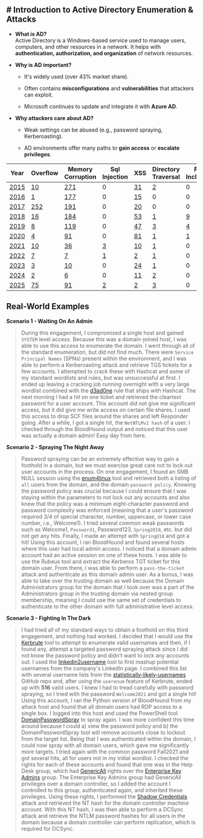 ## # Introduction to Active Directory Enumeration & Attacks
- **What is AD?**  
    Active Directory is a Windows-based service used to manage users, computers, and other resources in a network. It helps with **authentication, authorization, and organization** of network resources.
    
- **Why is AD important?**
    
    - It's widely used (over 43% market share).
        
    - Often contains **misconfigurations** and **vulnerabilities** that attackers can exploit.
        
    - Microsoft continues to update and integrate it with **Azure AD**.
        
- **Why attackers care about AD?**
    
    - Weak settings can be abused (e.g., password spraying, Kerberoasting).
        
    - AD environments offer many paths to **gain access** or **escalate privileges**.

| Year                                                                                        | Overflow                                                                                                                              | Memory Corruption                                                                                                                                | Sql Injection                                                                                                                              | XSS                                                                                                                                               | Directory Traversal                                                                                                                              | File Inclusion                                                                                                                                 | CSRF                                                                                                                                                           | XXE                                                                                                                                                             | SSRF                                                                                                                                                            | Open Redirect                                                                                                                                 | Input Validation                                                                                                                               |
| ------------------------------------------------------------------------------------------- | ------------------------------------------------------------------------------------------------------------------------------------- | ------------------------------------------------------------------------------------------------------------------------------------------------ | ------------------------------------------------------------------------------------------------------------------------------------------ | ------------------------------------------------------------------------------------------------------------------------------------------------- | ------------------------------------------------------------------------------------------------------------------------------------------------ | ---------------------------------------------------------------------------------------------------------------------------------------------- | -------------------------------------------------------------------------------------------------------------------------------------------------------------- | --------------------------------------------------------------------------------------------------------------------------------------------------------------- | --------------------------------------------------------------------------------------------------------------------------------------------------------------- | --------------------------------------------------------------------------------------------------------------------------------------------- | ---------------------------------------------------------------------------------------------------------------------------------------------- |
| [2015](https://www.cvedetails.com/vulnerability-list/vendor_id-26/year-2015/Microsoft.html) | [10](https://www.cvedetails.com/vulnerability-list/vendor_id-26/year-2015/opov-1/Microsoft.html "Overflow vulnerabilities for 2015")  | [271](https://www.cvedetails.com/vulnerability-list/vendor_id-26/year-2015/opmemc-1/Microsoft.html "Memory corruption vulnerabilities for 2015") | 0                                                                                                                                          | [31](https://www.cvedetails.com/vulnerability-list/vendor_id-26/year-2015/opxss-1/Microsoft.html "Cross site scripting vulnerabilities for 2015") | [2](https://www.cvedetails.com/vulnerability-list/vendor_id-26/year-2015/opdirt-1/Microsoft.html "Directory traversal vulnerabilities for 2015") | 0                                                                                                                                              | [1](https://www.cvedetails.com/vulnerability-list/vendor_id-26/year-2015/opcsrf-1/Microsoft.html "Cross site request forgery, CSRF, vulnerabilities for 2015") | [2](https://www.cvedetails.com/vulnerability-list/vendor_id-26/year-2015/opxxe-1/Microsoft.html "XML external entity, XXE, injection vulnerabilities for 2015") | [1](https://www.cvedetails.com/vulnerability-list/vendor_id-26/year-2015/opssrf-1/Microsoft.html "Server-side request forgery (SSRF) vulnerabilities for 2015") | 0                                                                                                                                             | 0                                                                                                                                              |
| [2016](https://www.cvedetails.com/vulnerability-list/vendor_id-26/year-2016/Microsoft.html) | [1](https://www.cvedetails.com/vulnerability-list/vendor_id-26/year-2016/opov-1/Microsoft.html "Overflow vulnerabilities for 2016")   | [177](https://www.cvedetails.com/vulnerability-list/vendor_id-26/year-2016/opmemc-1/Microsoft.html "Memory corruption vulnerabilities for 2016") | 0                                                                                                                                          | [15](https://www.cvedetails.com/vulnerability-list/vendor_id-26/year-2016/opxss-1/Microsoft.html "Cross site scripting vulnerabilities for 2016") | 0                                                                                                                                                | 0                                                                                                                                              | 0                                                                                                                                                              | [1](https://www.cvedetails.com/vulnerability-list/vendor_id-26/year-2016/opxxe-1/Microsoft.html "XML external entity, XXE, injection vulnerabilities for 2016") | 0                                                                                                                                                               | [1](https://www.cvedetails.com/vulnerability-list/vendor_id-26/year-2016/opopenred-1/Microsoft.html "Open redirect vulnerabilities for 2016") | 0                                                                                                                                              |
| [2017](https://www.cvedetails.com/vulnerability-list/vendor_id-26/year-2017/Microsoft.html) | [252](https://www.cvedetails.com/vulnerability-list/vendor_id-26/year-2017/opov-1/Microsoft.html "Overflow vulnerabilities for 2017") | [191](https://www.cvedetails.com/vulnerability-list/vendor_id-26/year-2017/opmemc-1/Microsoft.html "Memory corruption vulnerabilities for 2017") | 0                                                                                                                                          | [20](https://www.cvedetails.com/vulnerability-list/vendor_id-26/year-2017/opxss-1/Microsoft.html "Cross site scripting vulnerabilities for 2017") | 0                                                                                                                                                | 0                                                                                                                                              | [2](https://www.cvedetails.com/vulnerability-list/vendor_id-26/year-2017/opcsrf-1/Microsoft.html "Cross site request forgery, CSRF, vulnerabilities for 2017") | [3](https://www.cvedetails.com/vulnerability-list/vendor_id-26/year-2017/opxxe-1/Microsoft.html "XML external entity, XXE, injection vulnerabilities for 2017") | 0                                                                                                                                                               | [2](https://www.cvedetails.com/vulnerability-list/vendor_id-26/year-2017/opopenred-1/Microsoft.html "Open redirect vulnerabilities for 2017") | [60](https://www.cvedetails.com/vulnerability-list/vendor_id-26/year-2017/opinpv-1/Microsoft.html "Input valdiation vulnerabilities for 2017") |
| [2018](https://www.cvedetails.com/vulnerability-list/vendor_id-26/year-2018/Microsoft.html) | [16](https://www.cvedetails.com/vulnerability-list/vendor_id-26/year-2018/opov-1/Microsoft.html "Overflow vulnerabilities for 2018")  | [184](https://www.cvedetails.com/vulnerability-list/vendor_id-26/year-2018/opmemc-1/Microsoft.html "Memory corruption vulnerabilities for 2018") | 0                                                                                                                                          | [53](https://www.cvedetails.com/vulnerability-list/vendor_id-26/year-2018/opxss-1/Microsoft.html "Cross site scripting vulnerabilities for 2018") | [1](https://www.cvedetails.com/vulnerability-list/vendor_id-26/year-2018/opdirt-1/Microsoft.html "Directory traversal vulnerabilities for 2018") | [9](https://www.cvedetails.com/vulnerability-list/vendor_id-26/year-2018/opfileinc-1/Microsoft.html "File inclusion vulnerabilities for 2018") | [2](https://www.cvedetails.com/vulnerability-list/vendor_id-26/year-2018/opcsrf-1/Microsoft.html "Cross site request forgery, CSRF, vulnerabilities for 2018") | [7](https://www.cvedetails.com/vulnerability-list/vendor_id-26/year-2018/opxxe-1/Microsoft.html "XML external entity, XXE, injection vulnerabilities for 2018") | [3](https://www.cvedetails.com/vulnerability-list/vendor_id-26/year-2018/opssrf-1/Microsoft.html "Server-side request forgery (SSRF) vulnerabilities for 2018") | [1](https://www.cvedetails.com/vulnerability-list/vendor_id-26/year-2018/opopenred-1/Microsoft.html "Open redirect vulnerabilities for 2018") | [37](https://www.cvedetails.com/vulnerability-list/vendor_id-26/year-2018/opinpv-1/Microsoft.html "Input valdiation vulnerabilities for 2018") |
| [2019](https://www.cvedetails.com/vulnerability-list/vendor_id-26/year-2019/Microsoft.html) | [8](https://www.cvedetails.com/vulnerability-list/vendor_id-26/year-2019/opov-1/Microsoft.html "Overflow vulnerabilities for 2019")   | [119](https://www.cvedetails.com/vulnerability-list/vendor_id-26/year-2019/opmemc-1/Microsoft.html "Memory corruption vulnerabilities for 2019") | 0                                                                                                                                          | [47](https://www.cvedetails.com/vulnerability-list/vendor_id-26/year-2019/opxss-1/Microsoft.html "Cross site scripting vulnerabilities for 2019") | [3](https://www.cvedetails.com/vulnerability-list/vendor_id-26/year-2019/opdirt-1/Microsoft.html "Directory traversal vulnerabilities for 2019") | [4](https://www.cvedetails.com/vulnerability-list/vendor_id-26/year-2019/opfileinc-1/Microsoft.html "File inclusion vulnerabilities for 2019") | [3](https://www.cvedetails.com/vulnerability-list/vendor_id-26/year-2019/opcsrf-1/Microsoft.html "Cross site request forgery, CSRF, vulnerabilities for 2019") | [8](https://www.cvedetails.com/vulnerability-list/vendor_id-26/year-2019/opxxe-1/Microsoft.html "XML external entity, XXE, injection vulnerabilities for 2019") | 0                                                                                                                                                               | [3](https://www.cvedetails.com/vulnerability-list/vendor_id-26/year-2019/opopenred-1/Microsoft.html "Open redirect vulnerabilities for 2019") | [39](https://www.cvedetails.com/vulnerability-list/vendor_id-26/year-2019/opinpv-1/Microsoft.html "Input valdiation vulnerabilities for 2019") |
| [2020](https://www.cvedetails.com/vulnerability-list/vendor_id-26/year-2020/Microsoft.html) | [4](https://www.cvedetails.com/vulnerability-list/vendor_id-26/year-2020/opov-1/Microsoft.html "Overflow vulnerabilities for 2020")   | [91](https://www.cvedetails.com/vulnerability-list/vendor_id-26/year-2020/opmemc-1/Microsoft.html "Memory corruption vulnerabilities for 2020")  | 0                                                                                                                                          | [81](https://www.cvedetails.com/vulnerability-list/vendor_id-26/year-2020/opxss-1/Microsoft.html "Cross site scripting vulnerabilities for 2020") | [1](https://www.cvedetails.com/vulnerability-list/vendor_id-26/year-2020/opdirt-1/Microsoft.html "Directory traversal vulnerabilities for 2020") | [1](https://www.cvedetails.com/vulnerability-list/vendor_id-26/year-2020/opfileinc-1/Microsoft.html "File inclusion vulnerabilities for 2020") | [1](https://www.cvedetails.com/vulnerability-list/vendor_id-26/year-2020/opcsrf-1/Microsoft.html "Cross site request forgery, CSRF, vulnerabilities for 2020") | 0                                                                                                                                                               | 0                                                                                                                                                               | [3](https://www.cvedetails.com/vulnerability-list/vendor_id-26/year-2020/opopenred-1/Microsoft.html "Open redirect vulnerabilities for 2020") | [29](https://www.cvedetails.com/vulnerability-list/vendor_id-26/year-2020/opinpv-1/Microsoft.html "Input valdiation vulnerabilities for 2020") |
| [2021](https://www.cvedetails.com/vulnerability-list/vendor_id-26/year-2021/Microsoft.html) | [10](https://www.cvedetails.com/vulnerability-list/vendor_id-26/year-2021/opov-1/Microsoft.html "Overflow vulnerabilities for 2021")  | [36](https://www.cvedetails.com/vulnerability-list/vendor_id-26/year-2021/opmemc-1/Microsoft.html "Memory corruption vulnerabilities for 2021")  | [3](https://www.cvedetails.com/vulnerability-list/vendor_id-26/year-2021/opsqli-1/Microsoft.html "Sql injection vulnerabilities for 2021") | [10](https://www.cvedetails.com/vulnerability-list/vendor_id-26/year-2021/opxss-1/Microsoft.html "Cross site scripting vulnerabilities for 2021") | [1](https://www.cvedetails.com/vulnerability-list/vendor_id-26/year-2021/opdirt-1/Microsoft.html "Directory traversal vulnerabilities for 2021") | 0                                                                                                                                              | [1](https://www.cvedetails.com/vulnerability-list/vendor_id-26/year-2021/opcsrf-1/Microsoft.html "Cross site request forgery, CSRF, vulnerabilities for 2021") | 0                                                                                                                                                               | [1](https://www.cvedetails.com/vulnerability-list/vendor_id-26/year-2021/opssrf-1/Microsoft.html "Server-side request forgery (SSRF) vulnerabilities for 2021") | 0                                                                                                                                             | [3](https://www.cvedetails.com/vulnerability-list/vendor_id-26/year-2021/opinpv-1/Microsoft.html "Input valdiation vulnerabilities for 2021")  |
| [2022](https://www.cvedetails.com/vulnerability-list/vendor_id-26/year-2022/Microsoft.html) | [7](https://www.cvedetails.com/vulnerability-list/vendor_id-26/year-2022/opov-1/Microsoft.html "Overflow vulnerabilities for 2022")   | [7](https://www.cvedetails.com/vulnerability-list/vendor_id-26/year-2022/opmemc-1/Microsoft.html "Memory corruption vulnerabilities for 2022")   | [1](https://www.cvedetails.com/vulnerability-list/vendor_id-26/year-2022/opsqli-1/Microsoft.html "Sql injection vulnerabilities for 2022") | [2](https://www.cvedetails.com/vulnerability-list/vendor_id-26/year-2022/opxss-1/Microsoft.html "Cross site scripting vulnerabilities for 2022")  | [1](https://www.cvedetails.com/vulnerability-list/vendor_id-26/year-2022/opdirt-1/Microsoft.html "Directory traversal vulnerabilities for 2022") | 0                                                                                                                                              | 0                                                                                                                                                              | 0                                                                                                                                                               | 0                                                                                                                                                               | 0                                                                                                                                             | [1](https://www.cvedetails.com/vulnerability-list/vendor_id-26/year-2022/opinpv-1/Microsoft.html "Input valdiation vulnerabilities for 2022")  |
| [2023](https://www.cvedetails.com/vulnerability-list/vendor_id-26/year-2023/Microsoft.html) | [3](https://www.cvedetails.com/vulnerability-list/vendor_id-26/year-2023/opov-1/Microsoft.html "Overflow vulnerabilities for 2023")   | [10](https://www.cvedetails.com/vulnerability-list/vendor_id-26/year-2023/opmemc-1/Microsoft.html "Memory corruption vulnerabilities for 2023")  | 0                                                                                                                                          | [24](https://www.cvedetails.com/vulnerability-list/vendor_id-26/year-2023/opxss-1/Microsoft.html "Cross site scripting vulnerabilities for 2023") | [1](https://www.cvedetails.com/vulnerability-list/vendor_id-26/year-2023/opdirt-1/Microsoft.html "Directory traversal vulnerabilities for 2023") | 0                                                                                                                                              | 0                                                                                                                                                              | [1](https://www.cvedetails.com/vulnerability-list/vendor_id-26/year-2023/opxxe-1/Microsoft.html "XML external entity, XXE, injection vulnerabilities for 2023") | 0                                                                                                                                                               | 0                                                                                                                                             | [1](https://www.cvedetails.com/vulnerability-list/vendor_id-26/year-2023/opinpv-1/Microsoft.html "Input valdiation vulnerabilities for 2023")  |
| [2024](https://www.cvedetails.com/vulnerability-list/vendor_id-26/year-2024/Microsoft.html) | [2](https://www.cvedetails.com/vulnerability-list/vendor_id-26/year-2024/opov-1/Microsoft.html "Overflow vulnerabilities for 2024")   | [6](https://www.cvedetails.com/vulnerability-list/vendor_id-26/year-2024/opmemc-1/Microsoft.html "Memory corruption vulnerabilities for 2024")   | 0                                                                                                                                          | [11](https://www.cvedetails.com/vulnerability-list/vendor_id-26/year-2024/opxss-1/Microsoft.html "Cross site scripting vulnerabilities for 2024") | [2](https://www.cvedetails.com/vulnerability-list/vendor_id-26/year-2024/opdirt-1/Microsoft.html "Directory traversal vulnerabilities for 2024") | 0                                                                                                                                              | [1](https://www.cvedetails.com/vulnerability-list/vendor_id-26/year-2024/opcsrf-1/Microsoft.html "Cross site request forgery, CSRF, vulnerabilities for 2024") | 0                                                                                                                                                               | [2](https://www.cvedetails.com/vulnerability-list/vendor_id-26/year-2024/opssrf-1/Microsoft.html "Server-side request forgery (SSRF) vulnerabilities for 2024") | 0                                                                                                                                             | [2](https://www.cvedetails.com/vulnerability-list/vendor_id-26/year-2024/opinpv-1/Microsoft.html "Input valdiation vulnerabilities for 2024")  |
| [2025](https://www.cvedetails.com/vulnerability-list/vendor_id-26/year-2025/Microsoft.html) | [75](https://www.cvedetails.com/vulnerability-list/vendor_id-26/year-2025/opov-1/Microsoft.html "Overflow vulnerabilities for 2025")  | [91](https://www.cvedetails.com/vulnerability-list/vendor_id-26/year-2025/opmemc-1/Microsoft.html "Memory corruption vulnerabilities for 2025")  | [2](https://www.cvedetails.com/vulnerability-list/vendor_id-26/year-2025/opsqli-1/Microsoft.html "Sql injection vulnerabilities for 2025") | [2](https://www.cvedetails.com/vulnerability-list/vendor_id-26/year-2025/opxss-1/Microsoft.html "Cross site scripting vulnerabilities for 2025")  | [3](https://www.cvedetails.com/vulnerability-list/vendor_id-26/year-2025/opdirt-1/Microsoft.html "Directory traversal vulnerabilities for 2025") | 0                                                                                                                                              | 0                                                                                                                                                              | 0                                                                                                                                                               | [5](https://www.cvedetails.com/vulnerability-list/vendor_id-26/year-2025/opssrf-1/Microsoft.html "Server-side request forgery (SSRF) vulnerabilities for 2025") | 0                                                                                                                                             | 0                                                                                                                                              |

## Real-World Examples

**Scenario 1 - Waiting On An Admin**
> During this engagement, I compromised a single host and gained `SYSTEM` level access. Because this was a domain-joined host, I was able to use this access to enumerate the domain. I went through all of the standard enumeration, but did not find much. There were `Service Principal Names` (SPNs) present within the environment, and I was able to perform a Kerberoasting attack and retrieve TGS tickets for a few accounts. I attempted to crack these with Hashcat and some of my standard wordlists and rules, but was unsuccessful at first. I ended up leaving a cracking job running overnight with a very large wordlist combined with the [d3ad0ne](https://github.com/hashcat/hashcat/blob/master/rules/d3ad0ne.rule) rule that ships with Hashcat. The next morning I had a hit on one ticket and retrieved the cleartext password for a user account. This account did not give me significant access, but it did give me write access on certain file shares. I used this access to drop SCF files around the shares and left Responder going. After a while, I got a single hit, the `NetNTLMv2 hash` of a user. I checked through the BloodHound output and noticed that this user was actually a domain admin! Easy day from here.

**Scenario 2 - Spraying The Night Away**
> Password spraying can be an extremely effective way to gain a foothold in a domain, but we must exercise great care not to lock out user accounts in the process. On one engagement, I found an SMB NULL session using the [enum4linux](https://github.com/CiscoCXSecurity/enum4linux) tool and retrieved both a listing of `all` users from the domain, and the domain `password policy`. Knowing the password policy was crucial because I could ensure that I was staying within the parameters to not lock out any accounts and also knew that the policy was a minimum eight-character password and password complexity was enforced (meaning that a user's password required 3/4 of special character, number, uppercase, or lower case number, i.e., Welcome1). I tried several common weak passwords such as Welcome1, `Password1`, Password123, `Spring2018`, etc. but did not get any hits. Finally, I made an attempt with `Spring@18` and got a hit! Using this account, I ran BloodHound and found several hosts where this user had local admin access. I noticed that a domain admin account had an active session on one of these hosts. I was able to use the Rubeus tool and extract the Kerberos TGT ticket for this domain user. From there, I was able to perform a `pass-the-ticket` attack and authenticate as this domain admin user. As a bonus, I was able to take over the trusting domain as well because the Domain Administrators group for the domain that I took over was a part of the Administrators group in the trusting domain via nested group membership, meaning I could use the same set of credentials to authenticate to the other domain with full administrative level access.

**Scenario 3 - Fighting In The Dark**

>I had tried all of my standard ways to obtain a foothold on this third engagement, and nothing had worked. I decided that I would use the [Kerbrute](https://github.com/ropnop/kerbrute) tool to attempt to enumerate valid usernames and then, if I found any, attempt a targeted password spraying attack since I did not know the password policy and didn't want to lock any accounts out. I used the [linkedin2username](https://github.com/initstring/linkedin2username) tool to first mashup potential usernames from the company's LinkedIn page. I combined this list with several username lists from the [statistically-likely-usernames](https://github.com/insidetrust/statistically-likely-usernames) GitHub repo and, after using the `userenum` feature of Kerbrute, ended up with **516** valid users. I knew I had to tread carefully with password spraying, so I tried with the password `Welcome2021` and got a single hit! Using this account, I ran the Python version of BloodHound from my attack host and found that all domain users had RDP access to a single box. I logged into this host and used the PowerShell tool [DomainPasswordSpray](https://github.com/dafthack/DomainPasswordSpray) to spray again. I was more confident this time around because I could a) view the password policy and b) the DomainPasswordSpray tool will remove accounts close to lockout from the target list. Being that I was authenticated within the domain, I could now spray with all domain users, which gave me significantly more targets. I tried again with the common password Fall2021 and got several hits, all for users not in my initial wordlist. I checked the rights for each of these accounts and found that one was in the Help Desk group, which had [GenericAll](https://bloodhound.readthedocs.io/en/latest/data-analysis/edges.html#genericall) rights over the [Enterprise Key Admins](https://docs.microsoft.com/en-us/windows/security/identity-protection/access-control/active-directory-security-groups#enterprise-key-admins) group. The Enterprise Key Admins group had GenericAll privileges over a domain controller, so I added the account I controlled to this group, authenticated again, and inherited these privileges. Using these rights, I performed the [Shadow Credentials](https://posts.specterops.io/shadow-credentials-abusing-key-trust-account-mapping-for-takeover-8ee1a53566ab) attack and retrieved the NT hash for the domain controller machine account. With this NT hash, I was then able to perform a DCSync attack and retrieve the NTLM password hashes for all users in the domain because a domain controller can perform replication, which is required for DCSync.